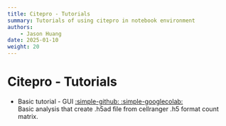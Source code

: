```yaml
---
title: Citepro - Tutorials
summary: Tutorials of using citepro in notebook environment
authors:
    - Jason Huang
date: 2025-01-10
weight: 20
---
```


# Citepro - Tutorials

* Basic tutorial - GUI <a target="_blank" href="https://github.com/ptggenomics/citepro_notebook/blob/main/Basic_usage_GUI.ipynb"> :simple-github: </a> <a target="_blank" href="https://colab.research.google.com/github/ptggenomics/citepro_notebook/blob/2b2a94a9678b9d03b8789894675d0ac2a106da40/Basic_usage_GUI.ipynb">
  :simple-googlecolab:  </a>    
  Basic analysis that create .h5ad file from cellranger .h5 format count matrix.

  
